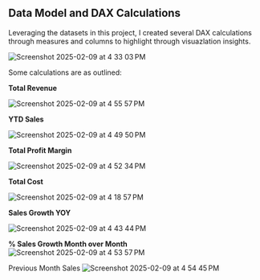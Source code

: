 
## Data Model and DAX Calculations

Leveraging the datasets in this project, I created several DAX calculations through measures and columns to highlight through visuazlation insights. 




![Screenshot 2025-02-09 at 4 33 03 PM](https://github.com/user-attachments/assets/455f55ee-1eea-4555-a499-623ff3cfaf46)

 
Some calculations are as outlined: 

**Total Revenue** 
  
 ![Screenshot 2025-02-09 at 4 55 57 PM](https://github.com/user-attachments/assets/1581377f-99d9-4149-93b0-20ccf08f986b)

 

**YTD Sales**
 
 
![Screenshot 2025-02-09 at 4 49 50 PM](https://github.com/user-attachments/assets/ae1a57e2-194b-4a8d-93af-d3a82a6edd3a)

 **Total Profit Margin**
 
 
 ![Screenshot 2025-02-09 at 4 52 34 PM](https://github.com/user-attachments/assets/a5ecfbdd-c228-4275-a2fa-ebec4b6b6021)

 
 
**Total Cost**

![Screenshot 2025-02-09 at 4 18 57 PM](https://github.com/user-attachments/assets/81aab9f7-6884-4acd-b356-1bf488a6af82)

 

**Sales Growth YOY**

![Screenshot 2025-02-09 at 4 43 44 PM](https://github.com/user-attachments/assets/c35fbd70-53c1-403a-b227-53dce84a0fe3)


**% Sales Growth Month over Month**
![Screenshot 2025-02-09 at 4 53 57 PM](https://github.com/user-attachments/assets/332965bc-c06e-4bfd-85c5-a169fa4b4ea4)


 
Previous Month Sales 
![Screenshot 2025-02-09 at 4 54 45 PM](https://github.com/user-attachments/assets/fd18320e-1a18-40bd-a938-6df2a2598a31)

 
